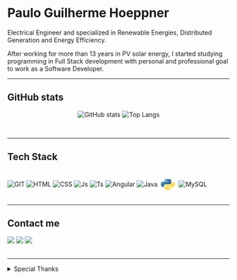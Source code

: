 <div>
<h1>Paulo Guilherme Hoeppner</h1>
<p>
Electrical Engineer and specialized in Renewable Energies, Distributed Generation and Energy Efficiency.

After working for more than 13 years in PV solar energy, I started studying programming in Full Stack development with  personal and professional goal to work as a Software Developer. 
</p>
</div>
<hr>

<h2>GitHub stats</h2>

<div align=center>
   <img alt="GitHub stats" height="" width="420" src="https://github-readme-stats.vercel.app/api?username=paulohoeppner&rank_icon=github&show_icons=true&hide=contribs,prs&cache_seconds=86400&theme=dark">
   <img alt="Top Langs" 
   height="" width="350" src="https://github-readme-stats.vercel.app/api/top-langs/?username=paulohoeppner&hide_progress=true&theme=dark&show_icons=true&card_width=">

  </div>

 <br><hr>

<h2>Tech Stack</h2>
<div style=display: inline_block><br>  
  <img align="center" alt="GIT" height="30" width="40" src="https://cdn.jsdelivr.net/gh/devicons/devicon/icons/git/git-original.svg">
  <img align="center" alt="HTML" height="30" width="40" src="https://cdn.jsdelivr.net/gh/devicons/devicon/icons/html5/html5-original.svg"> 
  <img align="center" alt="CSS" height="30" width="40" src="https://cdn.jsdelivr.net/gh/devicons/devicon/icons/css3/css3-original.svg">
  <img align="center" alt="Js" height="30" width="40" src="https://cdn.jsdelivr.net/gh/devicons/devicon/icons/javascript/javascript-original.svg">   
  <img align="center" alt="Ts" height="30" width="40" src="https://cdn.jsdelivr.net/gh/devicons/devicon/icons/typescript/typescript-original.svg">
  <img align="center" alt="Angular" height="30" width="40" src="https://cdn.jsdelivr.net/gh/devicons/devicon/icons/angularjs/angularjs-original.svg">
  <img align="center" alt="Java" height="30" width="40" src="https://cdn.jsdelivr.net/gh/devicons/devicon/icons/java/java-original.svg">  
  <img align="center" alt="Python" height="30" width="40" src="https://raw.githubusercontent.com/devicons/devicon/master/icons/python/python-original.svg">
  <img align="center" alt="MySQL" height="30" width="40" src="https://cdn.jsdelivr.net/gh/devicons/devicon/icons/mysql/mysql-original.svg">  
</div>
<br><hr>
 
<h2>Contact me</h2>

<div> 
  <a href="http://www.linkedin.com/in/paulo-guilherme-hoeppner" target="_blank"><img src="https://img.shields.io/badge/-LinkedIn-%230077B5?style=for-the-badge&logo=linkedin&logoColor=white" target="_blank"></a> 
  <a href = "mailto:pgshoeppner@outlook.com"><img src="https://img.shields.io/badge/Microsoft_Outlook-0078D4?style=for-the-badge&logo=microsoft-outlook&logoColor=white" target="_blank"></a>
  <a href = "mailto:pgshoeppner2@gmail.com"><img src="https://img.shields.io/badge/-Gmail-%23333?style=for-the-badge&logo=gmail&logoColor=white" target="_blank"></a>
   
</div>
<br><hr>

<details align="left">
  <summary>Special Thanks</summary> 
 
  - Badges by <a href="https://shields.io/">shields.io</a>;
  - Badges by <a href="https://devicon.dev/">devicon.dev</a>;
  - GitHub Stats by <a href="https://github.com/anuraghazra/github-readme-stats">anuraghazra</a>;
  - <a href="https://github.com/elidianaandrade">Elidiana Andrade</a>: For sharing your knowledge regarding this topic;
  - <a href="https://github.com/rafaballerini">Rafaella Ballerini</a> : For sharing your knowledge regarding this topic.                  
</details>
